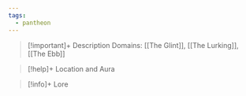 ```yaml
---
tags:
  - pantheon
---
```

>[!important]+ Description
>Domains: [[The Glint]], [[The Lurking]], [[The Ebb]]

>[!help]+ Location and Aura

> [!info]+ Lore